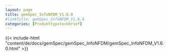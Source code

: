 ```yaml
---
layout: page
title: gemSpec_InfoNFDM_V1.6.0
#linkTitle: gemSpec_InfoNFDM_V1.6.0
categories: [Produkttypsteckbrief]
---
```

{{< include-html "content/de/docs/gemSpec/gemSpec_InfoNFDM/gemSpec_InfoNFDM_V1.6.0.html" >}}